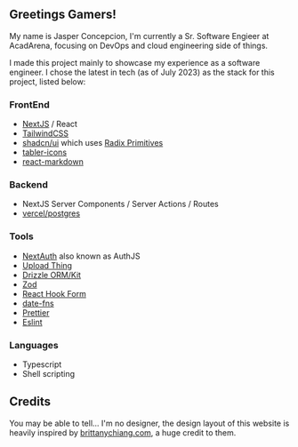 ## Greetings Gamers!

My name is Jasper Concepcion, I'm currently a Sr. Software Engieer at AcadArena, focusing on DevOps and cloud engineering side of things.

I made this project mainly to showcase my experience as a software engineer.
I chose the latest in tech (as of July 2023) as the stack for this project, listed below:

### FrontEnd

- [NextJS](https://nextjs.org) / React
- [TailwindCSS](https://tailwindcss.com/)
- [shadcn/ui](https://ui.shadcn.com) which uses [Radix Primitives](https://www.radix-ui.com/)
- [tabler-icons](https://tabler.io/docs/icons/react)
- [react-markdown](https://github.com/remarkjs/react-markdown)

### Backend

- NextJS Server Components / Server Actions / Routes
- [vercel/postgres](https://vercel.com/docs/storage/vercel-postgres)

### Tools

- [NextAuth](https://next-auth.js.org/) also known as AuthJS
- [Upload Thing](https://uploadthing.com/)
- [Drizzle ORM/Kit](https://orm.drizzle.team/)
- [Zod](https://github.com/colinhacks/zod)
- [React Hook Form](https://www.react-hook-form.com/)
- [date-fns](https://date-fns.org/)
- [Prettier](https://prettier.io/)
- [Eslint](https://eslint.org/)

### Languages

- Typescript
- Shell scripting

## Credits

You may be able to tell... I'm no designer, the design layout of this website is heavily inspired by [brittanychiang.com](https://brittanychiang.com), a huge credit to them.
